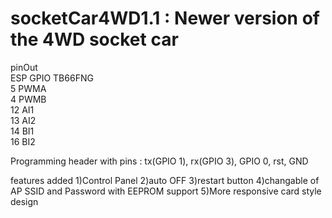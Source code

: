 # socketCar4WD1.1 : Newer version of the 4WD socket car
pinOut  
ESP GPIO     TB66FNG  
  5             PWMA  
  4             PWMB  
  12            AI1             
  13            AI2  
  14            BI1  
  16            BI2  
  
Programming header with pins :  tx(GPIO 1), rx(GPIO 3), GPIO 0, rst, GND

features added
1)Control Panel 
2)auto OFF
3)restart button
4)changable of AP SSID and Password with EEPROM support
5)More responsive card style design
